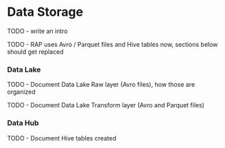 # Data Storage

TODO - write an intro

TODO - RAP uses Avro / Parquet files and Hive tables now, sections below should get replaced

### Data Lake

TODO - Document Data Lake Raw layer \(Avro files\), how those are organized

TODO - Document Data Lake Transform layer \(Avro and Parquet files\)

### Data Hub

TODO - Document Hive tables created

